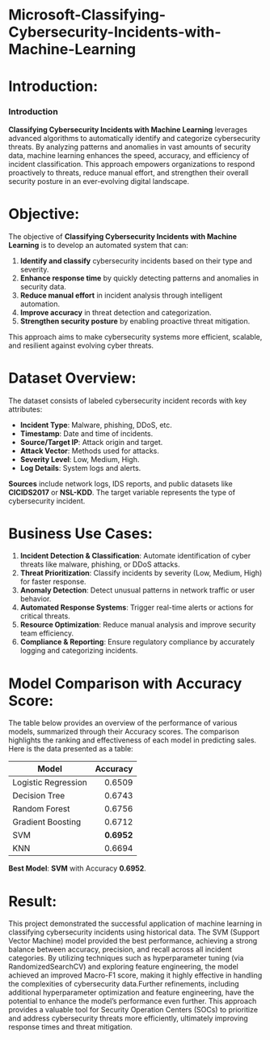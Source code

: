 # Microsoft-Classifying-Cybersecurity-Incidents-with-Machine-Learning
# Introduction:
### Introduction  
**Classifying Cybersecurity Incidents with Machine Learning** leverages advanced algorithms to automatically identify and categorize cybersecurity threats. By analyzing patterns and anomalies in vast amounts of security data, machine learning enhances the speed, accuracy, and efficiency of incident classification. This approach empowers organizations to respond proactively to threats, reduce manual effort, and strengthen their overall security posture in an ever-evolving digital landscape.
# Objective:
  The objective of **Classifying Cybersecurity Incidents with Machine Learning** is to develop an automated system that can:  
1. **Identify and classify** cybersecurity incidents based on their type and severity.  
2. **Enhance response time** by quickly detecting patterns and anomalies in security data.  
3. **Reduce manual effort** in incident analysis through intelligent automation.  
4. **Improve accuracy** in threat detection and categorization.  
5. **Strengthen security posture** by enabling proactive threat mitigation.  

This approach aims to make cybersecurity systems more efficient, scalable, and resilient against evolving cyber threats.
# Dataset Overview:
  The dataset consists of labeled cybersecurity incident records with key attributes:  

- **Incident Type**: Malware, phishing, DDoS, etc.  
- **Timestamp**: Date and time of incidents.  
- **Source/Target IP**: Attack origin and target.  
- **Attack Vector**: Methods used for attacks.  
- **Severity Level**: Low, Medium, High.  
- **Log Details**: System logs and alerts.  

**Sources** include network logs, IDS reports, and public datasets like **CICIDS2017** or **NSL-KDD**. The target variable represents the type of cybersecurity incident.
# Business Use Cases:
1. **Incident Detection & Classification**: Automate identification of cyber threats like malware, phishing, or DDoS attacks.  
2. **Threat Prioritization**: Classify incidents by severity (Low, Medium, High) for faster response.  
3. **Anomaly Detection**: Detect unusual patterns in network traffic or user behavior.  
4. **Automated Response Systems**: Trigger real-time alerts or actions for critical threats.  
5. **Resource Optimization**: Reduce manual analysis and improve security team efficiency.  
6. **Compliance & Reporting**: Ensure regulatory compliance by accurately logging and categorizing incidents.  
# Model Comparison with Accuracy Score:
The table below provides an overview of the performance of various models, summarized through their Accuracy scores. The comparison highlights the ranking and effectiveness of each model in predicting sales.
Here is the data presented as a table:

| **Model**               | **Accuracy** |
|-------------------------|-------------:|
| Logistic Regression     | 0.6509       |
| Decision Tree           | 0.6743       |
| Random Forest           | 0.6756       |
| Gradient Boosting       | 0.6712       |
| SVM                     | **0.6952**   |
| KNN                     | 0.6694       |

**Best Model**: **SVM** with Accuracy **0.6952**.
# Result:
This project demonstrated the successful application of machine learning in classifying cybersecurity incidents using historical data. The SVM (Support Vector Machine) model provided the best performance, achieving a strong balance between accuracy, precision, and recall across all incident categories. By utilizing techniques such as hyperparameter tuning (via RandomizedSearchCV) and exploring feature engineering, the model achieved an improved Macro-F1 score, making it highly effective in handling the complexities of cybersecurity data.Further refinements, including additional hyperparameter optimization and feature engineering, have the potential to enhance the model’s performance even further. This approach provides a valuable tool for Security Operation Centers (SOCs) to prioritize and address cybersecurity threats more efficiently, ultimately improving response times and threat mitigation.
